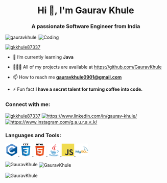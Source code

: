 <h1 align="center">Hi 👋, I'm Gaurav Khule</h1>
<h3 align="center">A passionate Software Engineer from India</h3>
<img align="right" alt="Coding" width="400" src="https://camo.githubusercontent.com/19db51af5f90f1b152bc0b9078f5fe97053955be5074f03f17019c70345bdcdb/68747470733a2f2f6d69726f2e6d656469756d2e636f6d2f6d61782f313336302f302a37513379765349765f7430696f4a2d5a2e676966">

<p align="left"> <img src="https://komarev.com/ghpvc/?username=gauravkhule&label=Profile%20views&color=0e75b6&style=flat" alt="gauravkhule" /> </p>

<p align="left"> <a href="https://twitter.com/gkkhule87337" target="blank"><img src="https://img.shields.io/twitter/follow/gkkhule87337?logo=twitter&style=for-the-badge" alt="gkkhule87337" /></a> </p>

- 🌱 I’m currently learning **Java**

- 👩🏻‍💻 All of my projects are available at https://github.com/GauravKhule

- 📫 How to reach me **gauravkhule0901@gmail.com**

- ⚡ Fun fact **I have a secret talent for turning coffee into code.**

<h3 align="left">Connect with me:</h3>
<p align="left">
<a href="https://twitter.com/gkkhule87337" target="blank"><img align="center" src="https://raw.githubusercontent.com/rahuldkjain/github-profile-readme-generator/master/src/images/icons/Social/twitter.svg" alt="gkkhule87337" height="30" width="40" /></a>
<a href="https://linkedin.com/in/https://www.linkedin.com/in/gaurav-khule/" target="blank"><img align="center" src="https://raw.githubusercontent.com/rahuldkjain/github-profile-readme-generator/master/src/images/icons/Social/linked-in-alt.svg" alt="https://www.linkedin.com/in/gaurav-khule/" height="30" width="40" /></a>
<a href="https://instagram.com/https://www.instagram.com/g.a.u.r.a.v_k/" target="blank"><img align="center" src="https://raw.githubusercontent.com/rahuldkjain/github-profile-readme-generator/master/src/images/icons/Social/instagram.svg" alt="https://www.instagram.com/g.a.u.r.a.v_k/" height="30" width="40" /></a>
</p>

<h3 align="left">Languages and Tools:</h3>
<p align="left"> <a href="https://www.cprogramming.com/" target="_blank" rel="noreferrer"> <img src="https://raw.githubusercontent.com/devicons/devicon/master/icons/c/c-original.svg" alt="c" width="40" height="40"/> </a> <a href="https://www.w3schools.com/css/" target="_blank" rel="noreferrer"> <img src="https://raw.githubusercontent.com/devicons/devicon/master/icons/css3/css3-original-wordmark.svg" alt="css3" width="40" height="40"/> </a> <a href="https://www.w3.org/html/" target="_blank" rel="noreferrer"> <img src="https://raw.githubusercontent.com/devicons/devicon/master/icons/html5/html5-original-wordmark.svg" alt="html5" width="40" height="40"/> </a> <a href="https://www.java.com" target="_blank" rel="noreferrer"> <img src="https://raw.githubusercontent.com/devicons/devicon/master/icons/java/java-original.svg" alt="java" width="40" height="40"/> </a> <a href="https://developer.mozilla.org/en-US/docs/Web/JavaScript" target="_blank" rel="noreferrer"> <img src="https://raw.githubusercontent.com/devicons/devicon/master/icons/javascript/javascript-original.svg" alt="javascript" width="40" height="40"/> </a> <a href="https://www.mysql.com/" target="_blank" rel="noreferrer"> <img src="https://raw.githubusercontent.com/devicons/devicon/master/icons/mysql/mysql-original-wordmark.svg" alt="mysql" width="40" height="40"/> </a> </p>

<p><img align="left" src="https://github-readme-stats.vercel.app/api/top-langs?username=GauravKhule&show_icons=true&locale=en&layout=compact" alt="GauravKhule" /></p>

<p>&nbsp;<img align="center" src="https://github-readme-stats.vercel.app/api?username=GauravKhule&show_icons=true&locale=en" alt="GauravKhule" /></p>

<p><img align="center" src="https://github-readme-streak-stats.herokuapp.com/?user=GauravKhule&" alt="GauravKhule" /></p>

